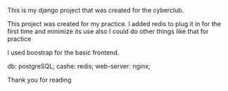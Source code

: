 This is my django project that was created for the cyberclub.

This project was created for my practice.
I added redis to plug it in for the first time and minimize its use
also I could do other things like that for practice

I used boostrap for the basic frontend.

db: postgreSQL;
cashe: redis;
web-server: nginx;

Thank you for reading


